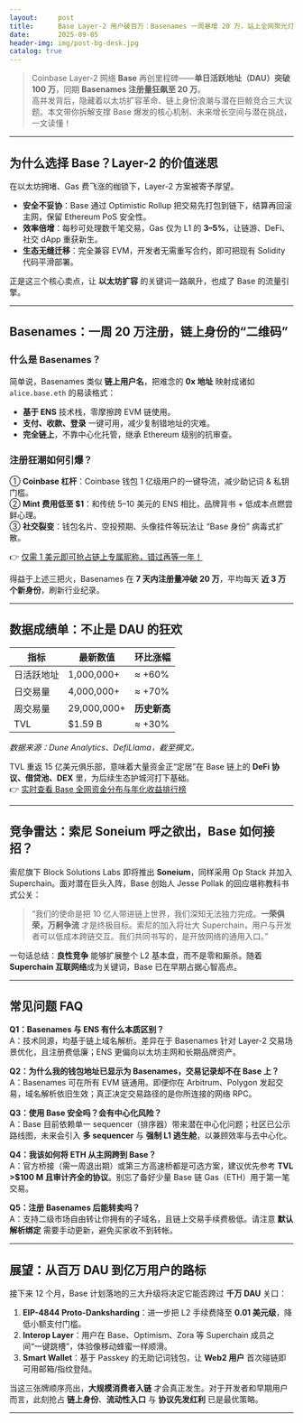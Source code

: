 ```yaml
---
layout:     post
title:      Base Layer-2 用户破百万：Basenames 一周暴增 20 万，站上全网聚光灯
date:       2025-09-05
header-img: img/post-bg-desk.jpg
catalog: true
---
```


> Coinbase Layer-2 网络 **Base** 再创里程碑——**单日活跃地址（DAU）突破 100 万**，同期 **Basenames 注册量狂飙至 20 万**。  
> 高并发背后，隐藏着以太坊扩容革命、链上身份浪潮与潜在巨鲸竞合三大议题。本文带你拆解支撑 Base 爆发的核心机制、未来增长空间与潜在挑战，一文读懂！

---

## 为什么选择 Base？Layer-2 的价值迷思

在以太坊拥堵、Gas 费飞涨的枷锁下，Layer-2 方案被寄予厚望。  
- **安全不妥协**：Base 通过 Optimistic Rollup 把交易先打包到链下，结算再回滚主网，保留 Ethereum PoS 安全性。  
- **效率倍增**：每秒可处理数千笔交易，Gas 仅为 L1 的 **3–5%**，让链游、DeFi、社交 dApp 重获新生。  
- **生态无缝迁移**：完全兼容 EVM，开发者无需重写合约，即可把现有 Solidity 代码平滑部署。

正是这三个核心卖点，让 **以太坊扩容** 的关键词一路飙升，也成了 Base 的流量引擎。

---

## Basenames：一周 20 万注册，链上身份的“二维码”

### 什么是 Basenames？

简单说，Basenames 类似 **链上用户名**，把难念的 **0x 地址** 映射成诸如 `alice.base.eth` 的易读格式：  
- **基于 ENS** 技术栈，零摩擦跨 EVM 链使用。  
- **支付、收款、登录** 一键可用，减少复制错地址的灾难。  
- **完全链上**，不靠中心化托管，继承 Ethereum 级别的抗审查。

### 注册狂潮如何引爆？

① **Coinbase 杠杆**：Coinbase 钱包 1 亿级用户的一键导流，减少助记词 & 私钥门槛。  
② **Mint 费用低至 $1**：和传统 5–10 美元的 ENS 相比，品牌背书 + 低成本点燃尝鲜心理。  
③ **社交裂变**：钱包名片、空投预期、头像挂件等玩法让 “Base 身份” 病毒式扩散。  

👉 [仅需 1 美元即可抢占链上专属昵称，错过再等一年！](https://okxdog.com/)

得益于上述三把火，Basenames 在 **7 天内注册量冲破 20 万**，平均每天 **近 3 万个新身份**，刷新行业纪录。

---

## 数据成绩单：不止是 DAU 的狂欢

| 指标 | 最新数值 | 环比涨幅 |
|---|---|---|
| 日活跃地址 | 1,000,000+ | ≈ +60% |
| 日交易量 | 4,000,000+ | ≈ +70% |
| 周交易量 | 29,000,000+ | **历史新高** |
| TVL | $1.59 B | ≈ +30% |

*数据来源：Dune Analytics、DefiLlama，截至撰文。*

TVL 重返 15 亿美元俱乐部，意味着大量资金正“定居”在 Base 链上的 **DeFi 协议、借贷池、DEX** 里，为后续生态护城河打下基础。  
👉 [实时查看 Base 全网资金分布与年化收益排行榜](https://okxdog.com/)

---

## 竞争雷达：索尼 Soneium 呼之欲出，Base 如何接招？

索尼旗下 Block Solutions Labs 即将推出 **Soneium**，同样采用 Op Stack 并加入 Superchain。面对潜在巨头入阵，Base 创始人 Jesse Pollak 的回应堪称教科书式公关：

> “我们的使命是把 10 亿人带进链上世界，我们深知无法独力完成。**一荣俱荣，万舸争流** 才是终极目标。索尼的加入将壮大 Superchain，用户与开发者可以低成本跨链交互。我们共同书写的，是开放网络的通用入口。”

一句话总结：**良性竞争** 能够扩展整个 L2 基本盘，而不是零和厮杀。随着 **Superchain 互联网络**成为关键词，Base 已在早期占据心智高点。

---

## 常见问题 FAQ

**Q1：Basenames 与 ENS 有什么本质区别？**  
A：技术同源，均基于链上域名解析。差异在于 Basenames 针对 Layer-2 交易场景优化，且注册费低廉；ENS 更偏向以太坊主网和长期品牌资产。

**Q2：为什么我的钱包地址已显示为 Basenames，交易记录却不在 Base 上？**  
A：Basenames 可在所有 EVM 链通用。即便你在 Arbitrum、Polygon 发起交易，域名解析依旧生效；真正决定交易路径的是你所连接的网络 RPC。

**Q3：使用 Base 安全吗？会有中心化风险？**  
A：Base 目前依赖单一 sequencer（排序器）带来潜在中心化问题；社区已公示路线图，未来会引入 **多 sequencer** 与 **强制 L1 逃生舱**，以兼顾效率与去中心化。

**Q4：我该如何将 ETH 从主网跨到 Base？**  
A：官方桥接（需一周退出期）或第三方高速桥都是可选方案，建议优先参考 **TVL >$100 M 且审计齐全的协议**。别忘了备好少量 Base 链 Gas（ETH）用于第一笔交易。

**Q5：注册 Basenames 后能转卖吗？**  
A：支持二级市场自由转让你拥有的子域名，且链上交易手续费极低。请注意 **默认解析绑定** 需要手动更新，避免买家收不到转帐。

---

## 展望：从百万 DAU 到亿万用户的路标

接下来 12 个月，Base 计划落地的三大升级将决定它能否跨过 **千万 DAU** 关口：  
1. **EIP-4844 Proto-Danksharding**：进一步把 L2 手续费降至 **0.01 美元级**，降低小额支付门槛。  
2. **Interop Layer**：用户在 Base、Optimism、Zora 等 Superchain 成员之间“一键跳槽”，体验像移动蜂蜜一样顺滑。  
3. **Smart Wallet**：基于 Passkey 的无助记词钱包，让 **Web2 用户** 首次碰链即可用邮箱/指纹登陆。

当这三张牌顺序亮出，**大规模消费者入链** 才会真正发生。对于开发者和早期用户而言，此刻抢占 **链上身份**、**流动性入口** 与 **协议先发红利** 已是最优策略。

---